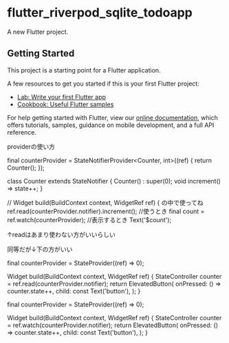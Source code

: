 # flutter_riverpod_sqlite_todoapp

A new Flutter project.

## Getting Started

This project is a starting point for a Flutter application.

A few resources to get you started if this is your first Flutter project:

- [Lab: Write your first Flutter app](https://flutter.dev/docs/get-started/codelab)
- [Cookbook: Useful Flutter samples](https://flutter.dev/docs/cookbook)

For help getting started with Flutter, view our
[online documentation](https://flutter.dev/docs), which offers tutorials,
samples, guidance on mobile development, and a full API reference.


providerの使い方

final counterProvider = StateNotifierProvider<Counter, int>((ref) {
  return Counter();
});

class Counter extends StateNotifier<int> {
  Counter() : super(0);
  void increment() => state++;
}



//  Widget build(BuildContext context, WidgetRef ref) { の中で使ってね
    ref.read(counterProvider.notifier).increment(); //使うとき
    final count = ref.watch(counterProvider); //表示するとき
    Text('$count');

↑readはあまり使わない方がいいらしい

同等だが↓下の方がいい

final counterProvider = StateProvider((ref) => 0);

Widget build(BuildContext context, WidgetRef ref) {
  StateController<int> counter = ref.read(counterProvider.notifier);
  return ElevatedButton(
    onPressed: () => counter.state++,
    child: const Text('button'),
  );
}


final counterProvider = StateProvider((ref) => 0);

Widget build(BuildContext context, WidgetRef ref) {
  StateController<int> counter = ref.watch(counterProvider.notifier);
  return ElevatedButton(
    onPressed: () => counter.state++,
    child: const Text('button'),
  );
}
